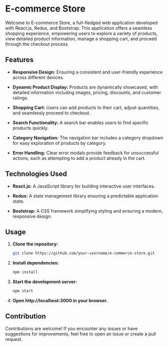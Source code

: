 # E-commerce Store

Welcome to E-commerce Store, a full-fledged web application developed with React.js, Redux, and Bootstrap. This application offers a seamless shopping experience, empowering users to explore a variety of products, view detailed product information, manage a shopping cart, and proceed through the checkout process.

## Features

- **Responsive Design:** Ensuring a consistent and user-friendly experience across different devices.

- **Dynamic Product Display:** Products are dynamically showcased, with detailed information including images, pricing, discounts, and customer ratings.

- **Shopping Cart:** Users can add products to their cart, adjust quantities, and seamlessly proceed to checkout.

- **Search Functionality:** A search bar enables users to find specific products quickly.

- **Category Navigation:** The navigation bar includes a category dropdown for easy exploration of products by category.

- **Error Handling:** Clear error modals provide feedback for unsuccessful actions, such as attempting to add a product already in the cart.

## Technologies Used

- **React.js:** A JavaScript library for building interactive user interfaces.

- **Redux:** A state management library ensuring a predictable application state.

- **Bootstrap:** A CSS framework simplifying styling and ensuring a modern, responsive design.

## Usage

1. **Clone the repository:**
   ```bash
   git clone https://github.com/your-username/e-commerce-store.git
2. **Install dependencies:**
   ```bash
   npm install
3. **Start the development server:**
   ```bash
   npm start
3. **Open http://localhost:3000 in your browser.**

## Contribution

Contributions are welcome! If you encounter any issues or have suggestions for improvements, feel free to open an issue or create a pull request.

